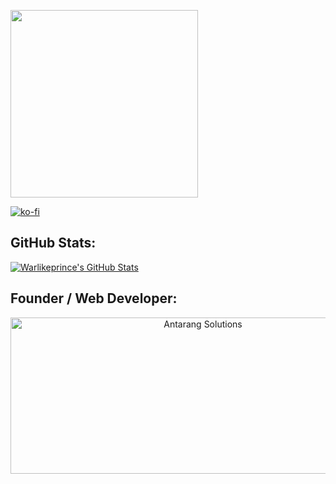 <p>
  <img width="300" height="300" src="https://avatars.githubusercontent.com/u/27927442?s=400&u=ece21aa5757fc7c8940a31436a7e593c3defbdfb&v=4">
</p>


[![ko-fi](https://ko-fi.com/img/githubbutton_sm.svg)](https://ko-fi.com/warlikeprince)

## GitHub Stats:
[![Warlikeprince's GitHub Stats](https://github-readme-stats.vercel.app/api?username=warlikeprince)](https://ko-fi.com/warlikeprince)

## Founder / Web Developer:
<a href="https://github.com/warlikeprince" align="center">
  <img border="0" alt="Antarang Solutions" src="" width="600" height="250">
</a>
